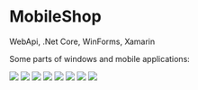# MobileShop

WebApi, .Net Core, WinForms, Xamarin

Some parts of windows and mobile applications:


![](ImagesOfApplication/LoginPageMobile.PNG)
![](ImagesOfApplication/ArtikliListMobile.PNG)
![](ImagesOfApplication/ArtikliDetailMobile.PNG)
![](ImagesOfApplication/UporediDvaArtiklaMobile.PNG)
![](ImagesOfApplication/NarudzbaMobile.PNG)
![](ImagesOfApplication/MenuMobile.PNG)
![](ImagesOfApplication/LoginWin.PNG)
![](ImagesOfApplication/WinForme.PNG)
